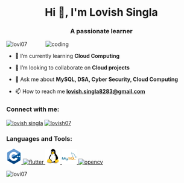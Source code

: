 <h1 align="center">Hi 👋, I'm Lovish Singla</h1>
<h3 align="center">A passionate learner</h3>
<img align="right" alt="coding" width="400" src="https://camo.githubusercontent.com/a4c584bce1c41271485d28f92aaf9f581b3c88b68ca723b6edfd58b4ba988c2b/68747470733a2f2f63646e2e6472696262626c652e636f6d2f75736572732f313138373833362f73637265656e73686f74732f363533393432392f70726f6772616d65722e676966">
<p align="left"> <img src="https://komarev.com/ghpvc/?username=lovi07&label=Profile%20views&color=0e75b6&style=flat" alt="lovi07" /> </p>

- 🌱 I’m currently learning **Cloud Computing**

- 👯 I’m looking to collaborate on **Cloud projects**

- 💬 Ask me about **MySQL, DSA, Cyber Security, Cloud Computing**

- 📫 How to reach me **lovish.singla8283@gmail.com**

<h3 align="left">Connect with me:</h3>
<p align="left">
<a href="https://linkedin.com/in/lovish singla" target="blank"><img align="center" src="https://raw.githubusercontent.com/rahuldkjain/github-profile-readme-generator/master/src/images/icons/Social/linked-in-alt.svg" alt="lovish singla" height="30" width="40" /></a>
<a href="https://www.codechef.com/users/lovish07" target="blank"><img align="center" src="https://cdn.jsdelivr.net/npm/simple-icons@3.1.0/icons/codechef.svg" alt="lovish07" height="30" width="40" /></a>
</p>

<h3 align="left">Languages and Tools:</h3>
<p align="left"> <a href="https://www.w3schools.com/cpp/" target="_blank" rel="noreferrer"> <img src="https://raw.githubusercontent.com/devicons/devicon/master/icons/cplusplus/cplusplus-original.svg" alt="cplusplus" width="40" height="40"/> </a> <a href="https://flutter.dev" target="_blank" rel="noreferrer"> <img src="https://www.vectorlogo.zone/logos/flutterio/flutterio-icon.svg" alt="flutter" width="40" height="40"/> </a> <a href="https://www.linux.org/" target="_blank" rel="noreferrer"> <img src="https://raw.githubusercontent.com/devicons/devicon/master/icons/linux/linux-original.svg" alt="linux" width="40" height="40"/> </a> <a href="https://www.mysql.com/" target="_blank" rel="noreferrer"> <img src="https://raw.githubusercontent.com/devicons/devicon/master/icons/mysql/mysql-original-wordmark.svg" alt="mysql" width="40" height="40"/> </a> <a href="https://opencv.org/" target="_blank" rel="noreferrer"> <img src="https://www.vectorlogo.zone/logos/opencv/opencv-icon.svg" alt="opencv" width="40" height="40"/> </a> </p>

<p><img align="center" src="https://github-readme-stats.vercel.app/api/top-langs?username=lovi07&show_icons=true&locale=en&layout=compact" alt="lovi07" /></p>
